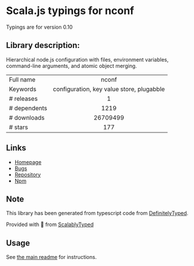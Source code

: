 
# Scala.js typings for nconf

Typings are for version 0.10

## Library description:
Hierarchical node.js configuration with files, environment variables, command-line arguments, and atomic object merging.

|                    |                 |
| ------------------ | :-------------: |
| Full name          | nconf |
| Keywords           | configuration, key value store, plugabble |
| # releases         | 1 |
| # dependents       | 1219 |
| # downloads        | 26709499 |
| # stars            | 177 |

## Links
- [Homepage](https://github.com/flatiron/nconf#readme)
- [Bugs](https://github.com/flatiron/nconf/issues)
- [Repository](https://github.com/flatiron/nconf)
- [Npm](https://www.npmjs.com/package/nconf)
    


## Note
This library has been generated from typescript code from [DefinitelyTyped](https://definitelytyped.org).

Provided with :purple_heart: from [ScalablyTyped](https://github.com/oyvindberg/ScalablyTyped)

## Usage
See [the main readme](../../readme.md) for instructions.



